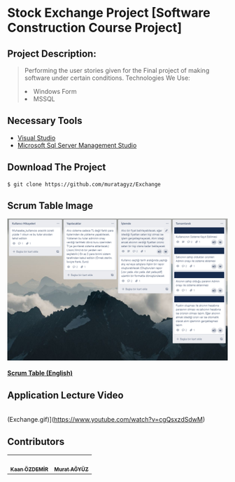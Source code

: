<h1>Stock Exchange Project [Software Construction Course Project] </h1>

## Project Description:
>Performing the user stories given for the Final project of making software under certain conditions. 
> Technologies We Use:
> <li> Windows Form </li>  
> <li> MSSQL </li>

## Necessary Tools

<ul>
  <li><a href="https://visualstudio.microsoft.com/tr/downloads/">Visual Studio</a></li>
  <li><a href="https://www.microsoft.com/tr-tr/sql-server/sql-server-downloads">Microsoft Sql Server Management Studio</a></li>
</ul>

## Download The Project
```
$ git clone https://github.com/muratagyz/Exchange
```

## Scrum Table Image
<img src="ScrumTable.PNG" alt=""/><br /><br />
<a href="https://github.com/users/muratagyz/projects/1"><b>Scrum Table (English)</b></a>

## Application Lecture Video
<br>(Exchange.gif)](https://www.youtube.com/watch?v=cgQsxzdSdwM)


## Contributors
<table>
  <tr>
    <td align="center"><a href="https://github.com/kaanzzdemir"><img src="https://avatars.githubusercontent.com/u/57274202?v=4" width="100px;" alt=""/><br /><sub><b>Kaan ÖZDEMİR</b></sub></a></td>
    <td align="center"><a href="https://github.com/muratagyz"><img src="https://avatars.githubusercontent.com/u/57285600?v=4" width="100px;" alt=""/><br /><sub><b>Murat AĞYÜZ</b></sub></a</td>
  </tr>
  </table>
